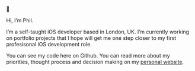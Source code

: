 👋

Hi, I’m Phil.

I’m a self-taught iOS developer based in London, UK. I’m currently working on portfolio projects that I hope will get me one step closer to my first profesisonal iOS development role.

You can see my code here on Github. You can read more about my priorities, thought process and decision making on my [personal website](http://phillipbaker.me/).
